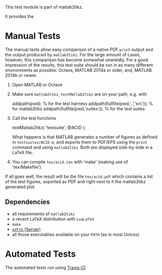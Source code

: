 This test module is part of matlab2tikz.

It provides the

Manual Tests
============

The manual tests allow easy comparison of a native PDF `print` output and the
output produced by `matlab2tikz`. For the large amount of cases, however,
this comparison has become somewhat unwieldly.
For a good impression of the results, this test suite should be run in as 
many different environments as possible: Octave, MATLAB 2014a or older, and,
MATLAB 2014b or newer.

  1. Open MATLAB or Octave
  2. Make sure `matlab2tikz`, `testMatlab2tikz` are on your path, e.g. with
       
        addpath(pwd);                       % for the test harness
        addpath(fullfile(pwd,'..','src'));  % for matlab2tikz
        addpath(fullfile(pwd,'suites'));    % for the test suites

  3. Call the test functions

        testMatlab2tikz( 'testsuite', @ACID );

     What happens is that MATLAB generates a number of figures as defined in
     `testsuites/ACID.m`, and exports them to PDF/EPS using the `print` command
     and using `matlab2tikz`. Both are displayed side-by-side in a LaTeX file.

  4. You can compile `tex/acid.tex` with 'make' (making use of 'tex/Makefile').

If all goes well, the result will be the file `tex/acid.pdf` which contains a
list of the test figures, exported as PDF and right next to it the matlab2tikz
generated plot.

Dependencies
------------

 - all requirements of `matlab2tikz`
 - a recent LaTeX distribution with `LuaLaTeX`
 - `make`
 - [`pdftk` (Server)](https://www.pdflabs.com/tools/pdftk-server/)
 - all those executables available on your `PATH` (as in most Unices)

Automated Tests
===============

The automated tests run using [Travis-CI](https://travis-ci.org)